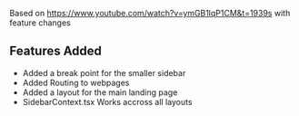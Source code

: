 Based on https://www.youtube.com/watch?v=ymGB1lqP1CM&t=1939s with feature changes 

## Features Added
* Added a break point for the smaller sidebar
* Added Routing to webpages
* Added a layout for the main landing page
* SidebarContext.tsx Works accross all layouts